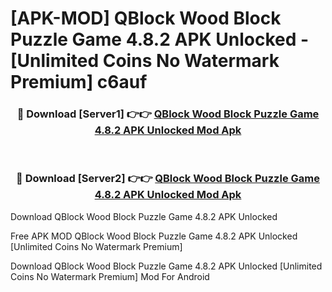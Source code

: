 # [APK-MOD] QBlock  Wood Block Puzzle Game 4.8.2 APK Unlocked - [Unlimited Coins No Watermark Premium] c6auf



<div align="center">
<h3>🔴 Download [Server1] 👉👉 <a href="https://momento.my/?title=QBlock__Wood_Block_Puzzle_Game_4.8.2_APK_Unlocked">QBlock  Wood Block Puzzle Game 4.8.2 APK Unlocked Mod Apk</a></h3><br>

<h3>🔴 Download [Server2] 👉👉 <a href="https://momento.my/?title=QBlock__Wood_Block_Puzzle_Game_4.8.2_APK_Unlocked">QBlock  Wood Block Puzzle Game 4.8.2 APK Unlocked Mod Apk</a></h3>
</div>



Download QBlock  Wood Block Puzzle Game 4.8.2 APK Unlocked 

Free APK MOD QBlock  Wood Block Puzzle Game 4.8.2 APK Unlocked [Unlimited Coins No Watermark Premium]

Download QBlock  Wood Block Puzzle Game 4.8.2 APK Unlocked [Unlimited Coins No Watermark Premium] Mod For Android
